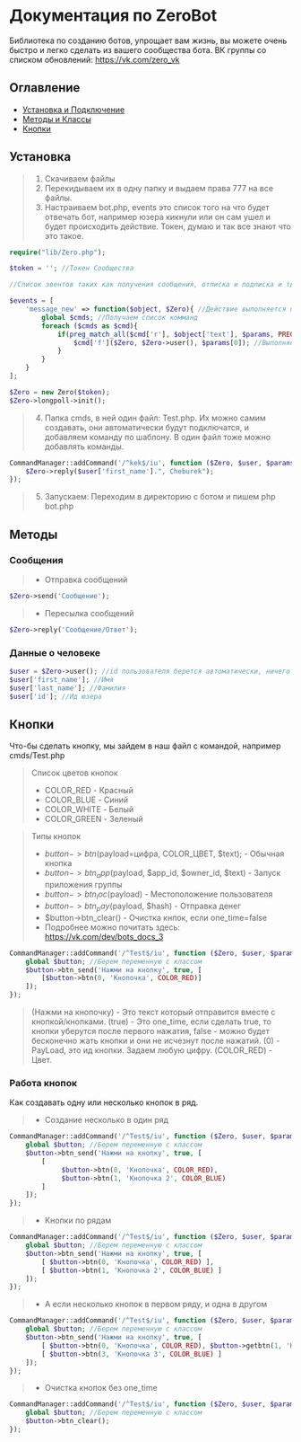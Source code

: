 # Документация по ZeroBot
Библиотека по созданию ботов, упрощает вам жизнь, вы можете очень быстро и легко сделать из вашего сообщества бота.
ВК группы со списком обновлений: https://vk.com/zero_vk

## Оглавление
* [Установка и Подключение](#Установка)
* [Методы и Классы](#Методы)
* [Кнопки](#Кнопки)

## Установка
> 1) Скачиваем файлы
> 2) Перекидываем их в одну папку и выдаем права 777 на все файлы.
> 3) Настраиваем bot.php, events это список того на что будет отвечать бот, например юзера кикнули или он сам ушел и будет происходить действие. Токен, думаю и так все знают что это такое.
```php 
require("lib/Zero.php");

$token = ''; //Токен Сообщества

//Список эвентов таких как получения сообщения, отписка и подписка и тд.

$events = [
    'message_new' => function($object, $Zero){ //Действие выполняется при получение сообщения
        global $cmds; //Получаем список комманд
        foreach ($cmds as $cmd){
            if(preg_match_all($cmd['r'], $object['text'], $params, PREG_SET_ORDER)){ //Ищем команду в сообщение пользователя
                $cmd['f']($Zero, $Zero->user(), $params[0]); //Выполняем функцию если команда найдена
            }
        }
    }
];

$Zero = new Zero($token);
$Zero->longpoll->init();
```
> 4) Папка cmds, в ней один файл: Test.php. Их можно самим создавать, они автоматически будут подключатся, и добавляем команду по шаблону. В один файл тоже можно добавлять команды.
```php
CommandManager::addCommand('/^kek$/iu', function ($Zero, $user, $params){
    $Zero->reply($user['first_name'].", Cheburek");
});
```
> 5) Запускаем: Переходим в директорию с ботом и пишем php bot.php

## Методы
### Сообщения
>* Отправка сообщений
```php 
$Zero->send('Сообщение');
```
>* Пересылка сообщений
```php
$Zero->reply('Сообщение/Ответ');
```
### Данные о человеке
```php
$user = $Zero->user(); //id пользователя берется автоматически, ничего указывать не надо
$user['first_name']; //Имя
$user['last_name']; //Фамилия
$user['id']; //Ид юзера
```
## Кнопки
Что-бы сделать кнопку, мы зайдем в наш файл с командой, например cmds/Test.php
> Список цветов кнопок
>* COLOR_RED - Красный
>* COLOR_BLUE - Синий
>* COLOR_WHITE - Белый
>* COLOR_GREEN - Зеленый

> Типы кнопок
>* $button->btn($payload=цифра, COLOR_ЦВЕТ, $text); - Обычная кнопка
>* $button->btn_app($payload, $app_id, $owner_id, $text) - Запуск приложения группы
>* $button->btn_loc($payload) - Местоположение пользователя
>* $button->btn_pay($payload, $hash) - Отправка денег
>* $button->btn_clear() - Очистка кнпок, если one_time=false
>* Подробнее можно почитать здесь: https://vk.com/dev/bots_docs_3
```php
CommandManager::addCommand('/^Test$/iu', function ($Zero, $user, $params){
    global $button; //Берем переменную с классом
    $button->btn_send('Нажми на кнопку', true, [ 
        [$button->btn(0, 'Кнопочка', COLOR_RED)]
    ]);
});
```
> (Нажми на кнопочку) - Это текст который отправится вместе с кнопкой/кнопками.
> (true) - Это one_time, если сделать true, то кнопки уберутся после первого нажатия, false - можно будет бесконечно жать кнопки и они не исчезнут после нажатий.
> (0) - PayLoad, это ид кнопки. Задаем любую цифру.
> (COLOR_RED) - Цвет.

### Работа кнопок
Как создавать одну или несколько кнопок в ряд.
>* Создание несколько в один ряд
```php
CommandManager::addCommand('/^Test$/iu', function ($Zero, $user, $params){
    global $button; //Берем переменную с классом
    $button->btn_send('Нажми на кнопку', true, [ 
        [
             $button->btn(0, 'Кнопочка', COLOR_RED),
             $button->btn(1, 'Кнопочка 2', COLOR_BLUE)
        ]
    ]);
});
```
>* Кнопки по рядам
```php
CommandManager::addCommand('/^Test$/iu', function ($Zero, $user, $params){
    global $button; //Берем переменную с классом
    $button->btn_send('Нажми на кнопку', true, [ 
        [ $button->btn(0, 'Кнопочка', COLOR_RED) ],
        [ $button->btn(1, 'Кнопочка 2', COLOR_BLUE) ]
    ]);
});
```
>* А если несколько кнопок в первом ряду, и одна в другом
```php
CommandManager::addCommand('/^Test$/iu', function ($Zero, $user, $params){
    global $button; //Берем переменную с классом
    $button->btn_send('Нажми на кнопку', true, [ 
        [ $button->btn(0, 'Кнопочка', COLOR_RED), $button->getbtn(1, 'Кнопочка 2', COLOR_BLUE) ],
        [ $button->btn(3, 'Кнопочка 3', COLOR_BLUE) ]
    ]);
});
```
>* Очистка кнопок без one_time
```php
CommandManager::addCommand('/^Test$/iu', function ($Zero, $user, $params){
    global $button; //Берем переменную с классом
    $button->btn_clear();
});
```
